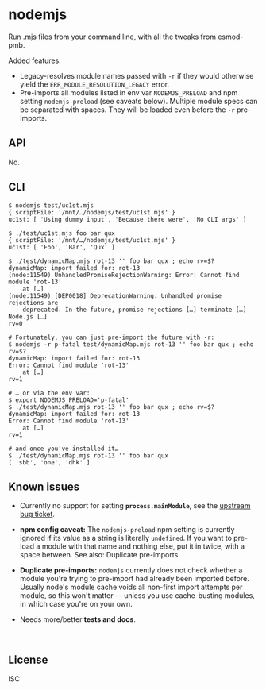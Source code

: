 ﻿
<!--#echo json="package.json" key="name" underline="=" -->
nodemjs
=======
<!--/#echo -->

<!--#echo json="package.json" key="description" -->
Run .mjs files from your command line, with all the tweaks from esmod-pmb.
<!--/#echo -->

Added features:

* Legacy-resolves module names passed with `-r` if they would otherwise
  yield the `ERR_MODULE_RESOLUTION_LEGACY` error.
* Pre-imports all modules listed in env var `NODEMJS_PRELOAD` and
  npm setting `nodemjs-preload` (see caveats below).
  Multiple module specs can be separated with spaces.
  They will be loaded even before the `-r` pre-imports.



API
---

No.



CLI
---

```text
$ nodemjs test/uc1st.mjs
{ scriptFile: '/mnt/…/nodemjs/test/uc1st.mjs' }
uc1st: [ 'Using dummy input', 'Because there were', 'No CLI args' ]

$ ./test/uc1st.mjs foo bar qux
{ scriptFile: '/mnt/…/nodemjs/test/uc1st.mjs' }
uc1st: [ 'Foo', 'Bar', 'Qux' ]

$ ./test/dynamicMap.mjs rot-13 '' foo bar qux ; echo rv=$?
dynamicMap: import failed for: rot-13
(node:11549) UnhandledPromiseRejectionWarning: Error: Cannot find module 'rot-13'
    at […]
(node:11549) [DEP0018] DeprecationWarning: Unhandled promise rejections are
    deprecated. In the future, promise rejections […] terminate […] Node.js […]
rv=0

# Fortunately, you can just pre-import the future with -r:
$ nodemjs -r p-fatal test/dynamicMap.mjs rot-13 '' foo bar qux ; echo rv=$?
dynamicMap: import failed for: rot-13
Error: Cannot find module 'rot-13'
    at […]
rv=1

# … or via the env var:
$ export NODEMJS_PRELOAD='p-fatal'
$ ./test/dynamicMap.mjs rot-13 '' foo bar qux ; echo rv=$?
dynamicMap: import failed for: rot-13
Error: Cannot find module 'rot-13'
    at […]
rv=1

# and once you've installed it…
$ ./test/dynamicMap.mjs rot-13 '' foo bar qux
[ 'sbb', 'one', 'dhk' ]
```




<!--#toc stop="scan" -->



Known issues
------------

* Currently no support for setting __`process.mainModule`__, see the
  [upstream bug ticket](https://github.com/standard-things/esm/issues/320).

* __npm config caveat:__
  The `nodemjs-preload` npm setting
  is currently ignored if its value as a string is literally `undefined`.
  If you want to pre-load a module with that name and nothing else,
  put it in twice, with a space between.
  See also: Duplicate pre-imports.

* __Duplicate pre-imports:__
  `nodemjs` currently does not check whether a module you're trying to
  pre-import had already been imported before.
  Usually node's module cache voids all non-first import attempts
  per module, so this won't matter
  — unless you use cache-busting modules, in which case you're on your own.

* Needs more/better __tests and docs__.




&nbsp;


License
-------
<!--#echo json="package.json" key=".license" -->
ISC
<!--/#echo -->
